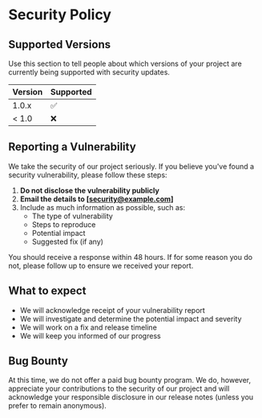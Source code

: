 # Security Policy

## Supported Versions

Use this section to tell people about which versions of your project are currently being supported with security updates.

| Version | Supported          |
| ------- | ------------------ |
| 1.0.x   | :white_check_mark: |
| < 1.0   | :x:                |

## Reporting a Vulnerability

We take the security of our project seriously. If you believe you've found a security vulnerability, please follow these steps:

1. **Do not disclose the vulnerability publicly**
2. **Email the details to [security@example.com]**
3. Include as much information as possible, such as:
   - The type of vulnerability
   - Steps to reproduce
   - Potential impact
   - Suggested fix (if any)

You should receive a response within 48 hours. If for some reason you do not, please follow up to ensure we received your report.

## What to expect

- We will acknowledge receipt of your vulnerability report
- We will investigate and determine the potential impact and severity
- We will work on a fix and release timeline
- We will keep you informed of our progress

## Bug Bounty

At this time, we do not offer a paid bug bounty program. We do, however, appreciate your contributions to the security of our project and will acknowledge your responsible disclosure in our release notes (unless you prefer to remain anonymous).
